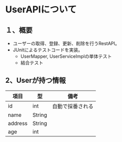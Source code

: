 # UserAPIについて

## １、概要

- ユーザーの取得、登録、更新、削除を行うRestAPI。
- JUnitによるテストコードを実装。
    - UserMapper, UserServiceImplの単体テスト
    - 結合テスト

## 2、Userが持つ情報

| 項目      | 型      | 備考       |
|---------|--------|----------|
| id      | int    | 自動で採番される |
| name    | String |          |
| address | String |          |
| age     | int    |          |